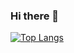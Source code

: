 ### Hi there 👋
[![Top Langs](https://github-readme-stats.vercel.app/api/top-langs/?username=ogawa-satoshi-prog&layout=compact&theme=onedark
)](https://github.com/anuraghazra/github-readme-stats)


<!--
**ogawa-satoshi-prog/ogawa-satoshi-prog** is a ✨ _special_ ✨ repository because its `README.md` (this file) appears on your GitHub profile.

Here are some ideas to get you started:

- 🔭 I’m currently working on ...
- 🌱 I’m currently learning ...
- 👯 I’m looking to collaborate on ...
- 🤔 I’m looking for help with ...
- 💬 Ask me about ...
- 📫 How to reach me: ...
- 😄 Pronouns: ...
- ⚡ Fun fact: ...
-->
